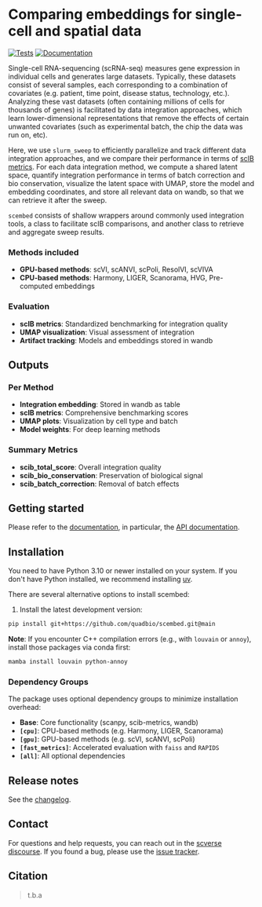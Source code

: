 # Comparing embeddings for single-cell and spatial data

[![Tests][badge-tests]][tests]
[![Documentation][badge-docs]][documentation]

[badge-tests]: https://img.shields.io/github/actions/workflow/status/quadbio/scembed/test.yaml?branch=main
[badge-docs]: https://img.shields.io/readthedocs/scembed

Single-cell RNA-sequencing (scRNA-seq) measures gene expression in individual cells and generates large datasets. Typically, these datasets consist of several samples, each corresponding to a combination of covariates (e.g. patient, time point, disease status, technology, etc.). Analyzing these vast datasets (often containing millions of cells for thousands of genes) is facilitated by data integration approaches, which learn lower-dimensional representations that remove the effects of certain unwanted covariates (such as experimental batch, the chip the data was run on, etc).

Here, we use `slurm_sweep` to efficiently parallelize and track different data integration approaches, and we compare their performance in terms of [scIB metrics](https://scib-metrics.readthedocs.io/en/stable/). For each data integration method, we compute a shared latent space, quantify integration performance in terms of batch correction and bio conservation, visualize the latent space with UMAP, store the model and embedding coordinates, and store all relevant data on wandb, so that we can retrieve it after the sweep.

`scembed` consists of shallow wrappers around commonly used integration tools, a class to facilitate scIB comparisons, and another class to retrieve and aggregate sweep results.

### Methods included
- **GPU-based methods**: scVI, scANVI, scPoli, ResolVI, scVIVA
- **CPU-based methods**: Harmony, LIGER, Scanorama, HVG, Pre-computed embeddings

### Evaluation
- **scIB metrics**: Standardized benchmarking for integration quality
- **UMAP visualization**: Visual assessment of integration
- **Artifact tracking**: Models and embeddings stored in wandb

## Outputs

### Per Method
- **Integration embedding**: Stored in wandb as table
- **scIB metrics**: Comprehensive benchmarking scores
- **UMAP plots**: Visualization by cell type and batch
- **Model weights**: For deep learning methods

### Summary Metrics
- **scib_total_score**: Overall integration quality
- **scib_bio_conservation**: Preservation of biological signal
- **scib_batch_correction**: Removal of batch effects

## Getting started

Please refer to the [documentation][],
in particular, the [API documentation][].

## Installation

You need to have Python 3.10 or newer installed on your system.
If you don't have Python installed, we recommend installing [uv][].

There are several alternative options to install scembed:

<!--
1) Install the latest release of `scembed` from [PyPI][]:

```bash
pip install scembed
```
-->

1. Install the latest development version:

```bash
pip install git+https://github.com/quadbio/scembed.git@main
```

**Note**: If you encounter C++ compilation errors (e.g., with `louvain` or `annoy`), install those packages via conda first:
```bash
mamba install louvain python-annoy
```

### Dependency Groups

The package uses optional dependency groups to minimize installation overhead:

- **Base**: Core functionality (scanpy, scib-metrics, wandb)
- **`[cpu]`**: CPU-based methods (e.g. Harmony, LIGER, Scanorama)
- **`[gpu]`**: GPU-based methods (e.g. scVI, scANVI, scPoli)
- **`[fast_metrics]`**: Accelerated evaluation with `faiss` and `RAPIDS`
- **`[all]`**: All optional dependencies

## Release notes

See the [changelog][].

## Contact

For questions and help requests, you can reach out in the [scverse discourse][].
If you found a bug, please use the [issue tracker][].

## Citation

> t.b.a

[uv]: https://github.com/astral-sh/uv
[scverse discourse]: https://discourse.scverse.org/
[issue tracker]: https://github.com/quadbio/scembed/issues
[tests]: https://github.com/quadbio/scembed/actions/workflows/test.yaml
[documentation]: https://scembed.readthedocs.io
[changelog]: https://scembed.readthedocs.io/en/latest/changelog.html
[api documentation]: https://scembed.readthedocs.io/en/latest/api.html
[pypi]: https://pypi.org/project/scembed
